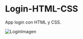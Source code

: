 # Login-HTML-CSS
App login con HTML y CSS.

![LoginImagen](https://user-images.githubusercontent.com/54611951/72856127-69721080-3c98-11ea-9104-1c847bf38e87.png)
